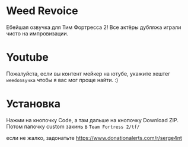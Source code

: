 # Weed Revoice
Ебейшая озвучка для Тим Фортресса 2! Все актёры дубляжа играли чисто на импровизации.

# Youtube
Пожалуйста, если вы контент мейкер на ютубе, укажите хештег `weedозвучка`
чтобы я вас мог проще найти. :)

# Установка
Нажми на кнопочку Code, а там дальше на кнопочку Download ZIP.
Потом папочку custom закинь в 
`Team Fortress 2/tf/`


если не жалко, задонатьте
https://www.donationalerts.com/r/serge4nt
